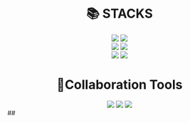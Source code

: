 <div align=center><h1>📚 STACKS</h1></div>

<div align=center>
<img src = "https://img.shields.io/badge/typescript-%23007ACC.svg?style=for-the-badge&logo=typescript&logoColor=white">
<img src = "https://img.shields.io/badge/javascript-%23323330.svg?style=for-the-badge&logo=javascript&logoColor=%23F7DF1E"> <br>
<img src = "https://img.shields.io/badge/Next-black?style=for-the-badge&logo=next.js&logoColor=white">
<img src = "https://img.shields.io/badge/react-%2320232a.svg?style=for-the-badge&logo=react&logoColor=%2361DAFB"> <br>
<img src = "https://img.shields.io/badge/html5-%23E34F26.svg?style=for-the-badge&logo=html5&logoColor=white">
<img src = "https://img.shields.io/badge/css3-%231572B6.svg?style=for-the-badge&logo=css3&logoColor=white">
</div>

<div align=center><h1>🧩Collaboration Tools</h1></div>  
<div align=center>
<img src = "https://img.shields.io/badge/github-%23121011.svg?style=for-the-badge&logo=github&logoColor=white">
<img src = "https://img.shields.io/badge/Discord-%235865F2.svg?style=for-the-badge&logo=discord&logoColor=white">
<img src = "https://img.shields.io/badge/Notion-%23000000.svg?style=for-the-badge&logo=notion&logoColor=white">
</div>
##




<!--
**Seono-Na/Seono-Na** is a ✨ _special_ ✨ repository because its `README.md` (this file) appears on your GitHub profile.

Here are some ideas to get you started:

- 🔭 I’m currently working on ...
- 🌱 I’m currently learning ...
- 👯 I’m looking to collaborate on ...
- 🤔 I’m looking for help with ...
- 💬 Ask me about ...
- 📫 How to reach me: ...
- 😄 Pronouns: ...
- ⚡ Fun fact: ...
-->
